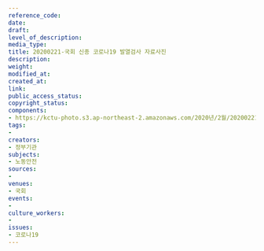 ```yaml
---
reference_code: 
date: 
draft: 
level_of_description: 
media_type: 
title: 20200221-국회 신종 코로나19 발열검사 자료사진
description: 
weight: 
modified_at: 
created_at: 
link: 
public_access_status: 
copyright_status: 
components:
- https://kctu-photo.s3.ap-northeast-2.amazonaws.com/2020년/2월/20200221-국회+신종+코로나19+발열검사+자료사진/_CTU0917.jpg
tags:
- 
creators:
- 정부기관
subjects:
- 노동안전
sources:
- 
venues:
- 국회
events:
- 
culture_workers:
- 
issues:
- 코로나19
---
```

